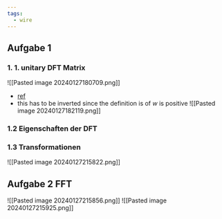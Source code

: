 ```yaml
---
tags:
  - wire
---
```

## Aufgabe 1
### 1. 1. unitary DFT Matrix
![[Pasted image 20240127180709.png]]
- [ref](https://en.wikipedia.org/wiki/DFT_matrix)
- this has to be inverted since the definition is of $w$ is positive
![[Pasted image 20240127182119.png]]

### 1.2 Eigenschaften der DFT
### 1.3 Transformationen
![[Pasted image 20240127215822.png]]
## Aufgabe 2 FFT
![[Pasted image 20240127215856.png]]
![[Pasted image 20240127215925.png]]